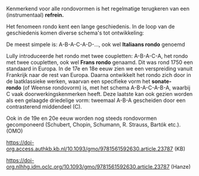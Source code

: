 Kenmerkend voor alle rondovormen is het regelmatige terugkeren van een (instrumentaal) **refrein.**

Het fenomeen rondo kent een lange geschiedenis. In de loop van de geschiedenis komen diverse schema's tot ontwikkeling:

De meest simpele is: A-B-A-C-A-D-..., ook wel **Italiaans rondo** genoemd

Lully introduceerde het rondo met twee coupletten: A-B-A-C-A, het rondo met twee coupletten, ook wel **Frans rondo** genaamd. Dit was rond 1750 een standaard in Europa. In de 17e en 18e eeuw zien we een verspreiding vanuit Frankrijk naar de rest van Europa. Daarna ontwikkelt het rondo zich door in de laatklassieke werken, waarvan een specifieke vorm het **sonate-rondo** (of Weense rondovorm) is, met het schema A-B-A-C-A-B-A, waarbij C vaak doorwerkingskenmerken heeft. Deze laatste kan ook gezien worden als een gelaagde driedelige vorm: tweemaal A-B-A gescheiden door een contrasterend middendeel (C).

Ook in de 19e en 20e eeuw worden nog steeds rondovormen gecomponeerd (Schubert, Chopin, Schumann, R. Strauss, Bartók etc.).
(OMO)

https://doi-org.access.authkb.kb.nl/10.1093/gmo/9781561592630.article.23787 (KB)

https://doi-org.nlhhg.idm.oclc.org/10.1093/gmo/9781561592630.article.23787 (Hanze)
